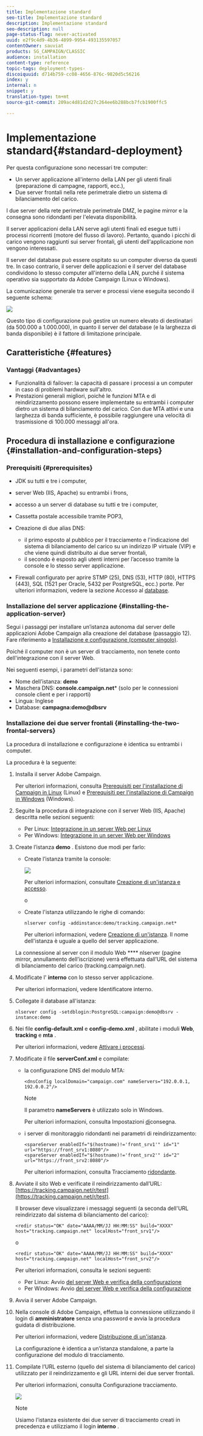 ```yaml
---
title: Implementazione standard
seo-title: Implementazione standard
description: Implementazione standard
seo-description: null
page-status-flag: never-activated
uuid: e2f9c4d9-4b36-4899-9954-493135597057
contentOwner: sauviat
products: SG_CAMPAIGN/CLASSIC
audience: installation
content-type: reference
topic-tags: deployment-types-
discoiquuid: d714b759-cc08-4656-876c-9820d5c56216
index: y
internal: n
snippet: y
translation-type: tm+mt
source-git-commit: 209ac4d81d2d27c264ee6b288bcb7fcb1900ffc5

---
```



# Implementazione standard{#standard-deployment}

Per questa configurazione sono necessari tre computer:

* Un server applicazione all&#39;interno della LAN per gli utenti finali (preparazione di campagne, rapporti, ecc.),
* Due server frontali nella rete perimetrale dietro un sistema di bilanciamento del carico.

I due server della rete perimetrale perimetrale DMZ, le pagine mirror e la consegna sono ridondanti per l&#39;elevata disponibilità.

Il server applicazioni della LAN serve agli utenti finali ed esegue tutti i processi ricorrenti (motore del flusso di lavoro). Pertanto, quando i picchi di carico vengono raggiunti sui server frontali, gli utenti dell&#39;applicazione non vengono interessati.

Il server del database può essere ospitato su un computer diverso da questi tre. In caso contrario, il server delle applicazioni e il server del database condividono lo stesso computer all&#39;interno della LAN, purché il sistema operativo sia supportato da Adobe Campaign (Linux o Windows).

La comunicazione generale tra server e processi viene eseguita secondo il seguente schema:

![](assets/s_001_ncs_install_standardconfig.png)

Questo tipo di configurazione può gestire un numero elevato di destinatari (da 500.000 a 1.000.000), in quanto il server del database (e la larghezza di banda disponibile) è il fattore di limitazione principale.

## Caratteristiche {#features}

### Vantaggi {#advantages}

* Funzionalità di failover: la capacità di passare i processi a un computer in caso di problemi hardware sull&#39;altro.
* Prestazioni generali migliori, poiché le funzioni MTA e di reindirizzamento possono essere implementate su entrambi i computer dietro un sistema di bilanciamento del carico. Con due MTA attivi e una larghezza di banda sufficiente, è possibile raggiungere una velocità di trasmissione di 100.000 messaggi all&#39;ora.

## Procedura di installazione e configurazione {#installation-and-configuration-steps}

### Prerequisiti {#prerequisites}

* JDK su tutti e tre i computer,
* server Web (IIS, Apache) su entrambi i frons,
* accesso a un server di database su tutti e tre i computer,
* Cassetta postale accessibile tramite POP3,
* Creazione di due alias DNS:

   * il primo esposto al pubblico per il tracciamento e l&#39;indicazione del sistema di bilanciamento del carico su un indirizzo IP virtuale (VIP) e che viene quindi distribuito ai due server frontali,
   * il secondo è esposto agli utenti interni per l’accesso tramite la console e lo stesso server applicazione.

* Firewall configurato per aprire STMP (25), DNS (53), HTTP (80), HTTPS (443), SQL (1521 per Oracle, 5432 per PostgreSQL, ecc.) porte. Per ulteriori informazioni, vedere la sezione Accesso al [database](../../installation/using/network-configuration.md#database-access).

### Installazione del server applicazione {#installing-the-application-server}

Segui i passaggi per installare un’istanza autonoma dal server delle applicazioni Adobe Campaign alla creazione del database (passaggio 12). Fare riferimento a [Installazione e configurazione (computer singolo)](#installing-and-configuring--single-machine-).

Poiché il computer non è un server di tracciamento, non tenete conto dell&#39;integrazione con il server Web.

Nei seguenti esempi, i parametri dell&#39;istanza sono:

* Nome dell’istanza: **demo**
* Maschera DNS: **console.campaign.net*** (solo per le connessioni console client e per i rapporti)
* Lingua: Inglese
* Database: **campagna:demo@dbsrv**

### Installazione dei due server frontali {#installing-the-two-frontal-servers}

La procedura di installazione e configurazione è identica su entrambi i computer.

La procedura è la seguente:

1. Installa il server Adobe Campaign.

   Per ulteriori informazioni, consulta [Prerequisiti per l&#39;installazione di Campaign in Linux](../../installation/using/prerequisites-of-campaign-installation-in-linux.md) (Linux) e [Prerequisiti per l&#39;installazione di Campaign in Windows](../../installation/using/prerequisites-of-campaign-installation-in-windows.md) (Windows).

1. Seguite la procedura di integrazione con il server Web (IIS, Apache) descritta nelle sezioni seguenti:

   * Per Linux: [Integrazione in un server Web per Linux](../../installation/using/integration-into-a-web-server-for-linux.md)
   * Per Windows: [Integrazione in un server Web per Windows](../../installation/using/integration-into-a-web-server-for-windows.md)

1. Create l’istanza **demo** . Esistono due modi per farlo:

   * Create l’istanza tramite la console:

      ![](assets/install_create_new_connexion.png)

      Per ulteriori informazioni, consultate [Creazione di un&#39;istanza e accesso](../../installation/using/creating-an-instance-and-logging-on.md).

      o

   * Create l&#39;istanza utilizzando le righe di comando:

      ```
      nlserver config -addinstance:demo/tracking.campaign.net*
      ```

      Per ulteriori informazioni, vedere [Creazione di un&#39;istanza](../../installation/using/command-lines.md#creating-an-instance).
   Il nome dell&#39;istanza è uguale a quello del server applicazione.

   La connessione al server con il modulo Web **** nlserver (pagine mirror, annullamento dell’iscrizione) verrà effettuata dall’URL del sistema di bilanciamento del carico (tracking.campaign.net).

1. Modificate l&#39; **interno** con lo stesso server applicazione.

   Per ulteriori informazioni, vedere Identificatore [](../../installation/using/campaign-server-configuration.md#internal-identifier)interno.

1. Collegate il database all&#39;istanza:

   ```
   nlserver config -setdblogin:PostgreSQL:campaign:demo@dbsrv -instance:demo
   ```

1. Nei file **config-default.xml** e **config-demo.xml** , abilitate i moduli **Web**, **tracking** e **mta** .

   Per ulteriori informazioni, vedere [Attivare i processi](../../installation/using/campaign-server-configuration.md#enabling-processes).

1. Modificate il file **serverConf.xml** e compilate:

   * la configurazione DNS del modulo MTA:

      ```
      <dnsConfig localDomain="campaign.com" nameServers="192.0.0.1, 192.0.0.2"/>
      ```

      >[!NOTE]
      >
      >Il parametro **nameServers** è utilizzato solo in Windows.

      Per ulteriori informazioni, consulta Impostazioni [di](../../installation/using/campaign-server-configuration.md#delivery-settings)consegna.

   * i server di monitoraggio ridondanti nei parametri di reindirizzamento:

      ```
      <spareServer enabledIf="$(hostname)!='front_srv1'" id="1" url="https://front_srv1:8080"/>
      <spareServer enabledIf="$(hostname)!='front_srv2'" id="2" url="https://front_srv2:8080"/>
      ```

      Per ulteriori informazioni, consulta Tracciamento [ridondante](../../installation/using/configuring-campaign-server.md#redundant-tracking).

1. Avviate il sito Web e verificate il reindirizzamento dall’URL: [https://tracking.campaign.net/r/test](https://tracking.campaign.net/r/test).

   Il browser deve visualizzare i messaggi seguenti (a seconda dell&#39;URL reindirizzato dal sistema di bilanciamento del carico):

   ```
   <redir status="OK" date="AAAA/MM/JJ HH:MM:SS" build="XXXX" host="tracking.campaign.net" localHost="front_srv1"/>
   ```

   o

   ```
   <redir status="OK" date="AAAA/MM/JJ HH:MM:SS" build="XXXX" host="tracking.campaign.net" localHost="front_srv2"/>
   ```

   Per ulteriori informazioni, consulta le sezioni seguenti:

   * Per Linux: Avvio [del server Web e verifica della configurazione](../../installation/using/integration-into-a-web-server-for-linux.md#launching-the-web-server-and-testing-the-configuration)
   * Per Windows: Avvio [del server Web e verifica della configurazione](../../installation/using/integration-into-a-web-server-for-windows.md#launching-the-web-server-and-testing-the-configuration)

1. Avvia il server Adobe Campaign.
1. Nella console di Adobe Campaign, effettua la connessione utilizzando il login di **amministratore** senza una password e avvia la procedura guidata di distribuzione.

   Per ulteriori informazioni, vedere [Distribuzione di un&#39;istanza](../../installation/using/deploying-an-instance.md).

   La configurazione è identica a un’istanza standalone, a parte la configurazione del modulo di tracciamento.

1. Compilate l’URL esterno (quello del sistema di bilanciamento del carico) utilizzato per il reindirizzamento e gli URL interni dei due server frontali.

   Per ulteriori informazioni, consulta Configurazione [](../../installation/using/deploying-an-instance.md#tracking-configuration)tracciamento.

   ![](assets/d_ncs_install_tracking2.png)

   >[!NOTE]
   >
   >Usiamo l’istanza esistente dei due server di tracciamento creati in precedenza e utilizziamo il login **interno** .

